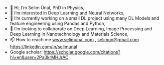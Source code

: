 - 👋 Hi, I’m Selim Ünal, PhD in Physics,
- 👀 I’m interested in Deep Learning and Neural Networks,
- 🌱 I’m currently working on a small DL project using many DL Models and feature engineering using Pandas and Python,
- 💞️ I’m looking to collaborate on Deep Learning, Image Processing and Deep Learning in Nanotechnology and Materials Science,
- 📫 How to reach me www.selimunal.com , selimun@gmail.com https://linkedin.com/in/selimunal
- Google scholar: https://scholar.google.com/citations?hl=en&user=2Pa3krMHJrAC

<!---
selimunal/selimunal is a ✨ special ✨ repository because its `README.md` (this file) appears on your GitHub profile.
You can click the Preview link to take a look at your changes.
--->
